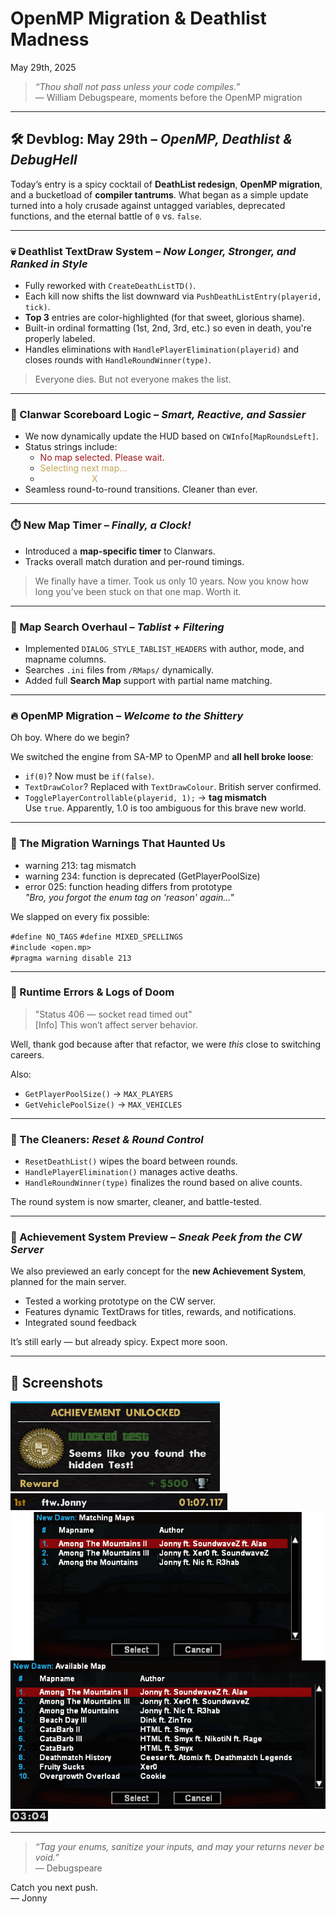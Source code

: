 # OpenMP Migration & Deathlist Madness

May 29th, 2025

> *“Thou shall not pass unless your code compiles.”*  
> — William Debugspeare, moments before the OpenMP migration

---

## 🛠️ Devblog: May 29th – *OpenMP, Deathlist & DebugHell*

Today’s entry is a spicy cocktail of **DeathList redesign**, **OpenMP migration**, and a bucketload of **compiler tantrums**. What began as a simple update turned into a holy crusade against untagged variables, deprecated functions, and the eternal battle of `0` vs. `false`.

---

### 💀 Deathlist TextDraw System – *Now Longer, Stronger, and Ranked in Style*

- Fully reworked with `CreateDeathListTD()`.
- Each kill now shifts the list downward via `PushDeathListEntry(playerid, tick)`.
- **Top 3** entries are color-highlighted (for that sweet, glorious shame).
- Built-in ordinal formatting (1st, 2nd, 3rd, etc.) so even in death, you're properly labeled.
- Handles eliminations with `HandlePlayerElimination(playerid)` and closes rounds with `HandleRoundWinner(type)`.

> Everyone dies. But not everyone makes the list.

---

### 🧠 Clanwar Scoreboard Logic – *Smart, Reactive, and Sassier*

- We now dynamically update the HUD based on `CWInfo[MapRoundsLeft]`.
- Status strings include:
  - <span style="color:#9C1619;">No map selected. Please wait.</span>
  - <span style="color:#C4A656;">Selecting next map...</span>
  - <span style="color:#FFFFFF;">Rounds left: <span style="color:#C4A656;">X</span></span>
- Seamless round-to-round transitions. Cleaner than ever.

---

### ⏱️ New Map Timer – *Finally, a Clock!*

- Introduced a **map-specific timer** to Clanwars.
- Tracks overall match duration and per-round timings.

> We finally have a timer. Took us only 10 years. Now you know how long you’ve been stuck on that one map. Worth it.

---

### 🔁 Map Search Overhaul – *Tablist + Filtering*

- Implemented `DIALOG_STYLE_TABLIST_HEADERS` with author, mode, and mapname columns.
- Searches `.ini` files from `/RMaps/` dynamically.
- Added full **Search Map** support with partial name matching.

---

### 🔥 OpenMP Migration – *Welcome to the Shittery*

Oh boy. Where do we begin?

We switched the engine from SA-MP to OpenMP and **all hell broke loose**:

- `if(0)`? Now must be `if(false)`.
- `TextDrawColor`? Replaced with `TextDrawColour`. British server confirmed.
- `TogglePlayerControllable(playerid, 1);` → **tag mismatch**  
  Use `true`. Apparently, 1.0 is too ambiguous for this brave new world.

---

### 🤕 The Migration Warnings That Haunted Us

- warning 213: tag mismatch  
- warning 234: function is deprecated (GetPlayerPoolSize)  
- error 025: function heading differs from prototype  
  *"Bro, you forgot the enum tag on 'reason' again..."*

We slapped on every fix possible:

`#define NO_TAGS` 
`#define MIXED_SPELLINGS`  
`#include <open.mp>`  
`#pragma warning disable 213`  

---

### 🧪 Runtime Errors & Logs of Doom

> "Status 406 — socket read timed out"  
> [Info] This won’t affect server behavior.

Well, thank god because after that refactor, we were *this* close to switching careers.

Also:

- `GetPlayerPoolSize()` → `MAX_PLAYERS`
- `GetVehiclePoolSize()` → `MAX_VEHICLES`

---

### 🧼 The Cleaners: *Reset & Round Control*

- `ResetDeathList()` wipes the board between rounds.
- `HandlePlayerElimination()` manages active deaths.
- `HandleRoundWinner(type)` finalizes the round based on alive counts.

The round system is now smarter, cleaner, and battle-tested.

---

### 🌟 Achievement System Preview – *Sneak Peek from the CW Server*

We also previewed an early concept for the **new Achievement System**, planned for the main server.

- Tested a working prototype on the CW server.
- Features dynamic TextDraws for titles, rewards, and notifications.
- Integrated sound feedback

It’s still early — but already spicy. Expect more soon.

---

## 📸 Screenshots

![Achievement](../assets/post5/achievement.png)
![Deathlist](../assets/post5/deathlist.png)
![Maplist](../assets/post5/maplist.png)
![Maptimer](../assets/post5/maptimer.png)

---

> *“Tag your enums, sanitize your inputs, and may your returns never be void.”*  
> — Debugspeare

Catch you next push.  
— Jonny
